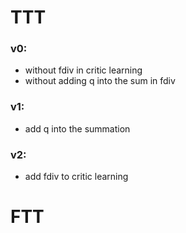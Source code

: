 # TTT
### v0: 
- without fdiv in critic learning
- without adding q into the sum in fdiv

### v1:
- add q into the summation

### v2:
- add fdiv to critic learning

# FTT

 
